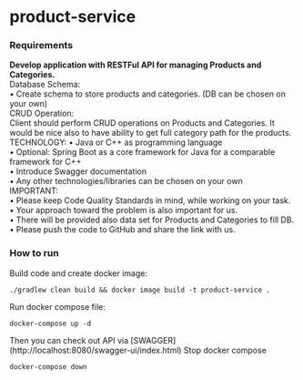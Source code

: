 # product-service

### Requirements

**Develop application with RESTFul API for managing Products and Categories.**  
Database Schema:  
• Create schema to store products and categories. (DB can be chosen on your own)  
CRUD Operation:  
Client should perform CRUD operations on Products and Categories. It would be nice also to have ability to get full
category path for the products.  
TECHNOLOGY:
• Java or C++ as programming language  
• Optional: Spring Boot as a core framework for Java for a comparable framework for C++  
• Introduce Swagger documentation  
• Any other technologies/libraries can be chosen on your own  
IMPORTANT:  
• Please keep Code Quality Standards in mind, while working on your task. • Your approach toward the problem is also
important for us.  
• There will be provided also data set for Products and Categories to fill DB. • Please push the code to GitHub and
share the link with us.

### How to run
Build code and create docker image:
```
./gradlew clean build && docker image build -t product-service .
```
Run docker compose file:
```
docker-compose up -d
```
Then you can check out API via [SWAGGER]  
(http://localhost:8080/swagger-ui/index.html)
Stop docker compose
```
docker-compose down
```

